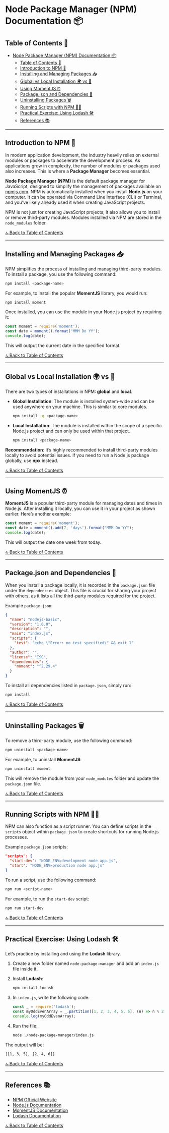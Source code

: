 # Node Package Manager (NPM) Documentation 📦

## Table of Contents 📑
- [Node Package Manager (NPM) Documentation 📦](#node-package-manager-npm-documentation-)
  - [Table of Contents 📑](#table-of-contents-)
  - [Introduction to NPM 🚀](#introduction-to-npm-)
  - [Installing and Managing Packages 📥](#installing-and-managing-packages-)
  - [Global vs Local Installation 🌍 vs 📁](#global-vs-local-installation--vs-)
  - [Using MomentJS ⏰](#using-momentjs-)
  - [Package.json and Dependencies 📄](#packagejson-and-dependencies-)
  - [Uninstalling Packages 🗑️](#uninstalling-packages-️)
  - [Running Scripts with NPM 🏃‍♂️](#running-scripts-with-npm-️)
  - [Practical Exercise: Using Lodash 🛠️](#practical-exercise-using-lodash-️)
  - [References 📚](#references-)

---

## Introduction to NPM 🚀

In modern application development, the industry heavily relies on external modules or packages to accelerate the development process. As applications grow in complexity, the number of modules or packages used also increases. This is where a **Package Manager** becomes essential.

**Node Package Manager (NPM)** is the default package manager for JavaScript, designed to simplify the management of packages available on [npmjs.com](https://www.npmjs.com/). NPM is automatically installed when you install **Node.js** on your computer. It can be operated via Command Line Interface (CLI) or Terminal, and you’ve likely already used it when creating JavaScript projects.

NPM is not just for creating JavaScript projects; it also allows you to install or remove third-party modules. Modules installed via NPM are stored in the `node_modules` folder.

[🔝 Back to Table of Contents](#table-of-contents)

---

## Installing and Managing Packages 📥

NPM simplifies the process of installing and managing third-party modules. To install a package, you use the following command:

```bash
npm install <package-name>
```

For example, to install the popular **MomentJS** library, you would run:

```bash
npm install moment
```

Once installed, you can use the module in your Node.js project by requiring it:

```javascript
const moment = require('moment');
const date = moment().format("MMM Do YY");
console.log(date);
```

This will output the current date in the specified format.

[🔝 Back to Table of Contents](#table-of-contents)

---

## Global vs Local Installation 🌍 vs 📁

There are two types of installations in NPM: **global** and **local**.

- **Global Installation**: The module is installed system-wide and can be used anywhere on your machine. This is similar to core modules.
  
  ```bash
  npm install -g <package-name>
  ```

- **Local Installation**: The module is installed within the scope of a specific Node.js project and can only be used within that project.

  ```bash
  npm install <package-name>
  ```

**Recommendation**: It’s highly recommended to install third-party modules locally to avoid potential issues. If you need to run a Node.js package globally, use **npx** instead.

[🔝 Back to Table of Contents](#table-of-contents)

---

## Using MomentJS ⏰

**MomentJS** is a popular third-party module for managing dates and times in Node.js. After installing it locally, you can use it in your project as shown earlier. Here’s another example:

```javascript
const moment = require('moment');
const date = moment().add(7, 'days').format("MMM Do YY");
console.log(date);
```

This will output the date one week from today.

[🔝 Back to Table of Contents](#table-of-contents)

---

## Package.json and Dependencies 📄

When you install a package locally, it is recorded in the `package.json` file under the `dependencies` object. This file is crucial for sharing your project with others, as it lists all the third-party modules required for the project.

Example `package.json`:

```json
{
  "name": "nodejs-basic",
  "version": "1.0.0",
  "description": "",
  "main": "index.js",
  "scripts": {
    "test": "echo \"Error: no test specified\" && exit 1"
  },
  "author": "",
  "license": "ISC",
  "dependencies": {
    "moment": "^2.29.4"
  }
}
```

To install all dependencies listed in `package.json`, simply run:

```bash
npm install
```

[🔝 Back to Table of Contents](#table-of-contents)

---

## Uninstalling Packages 🗑️

To remove a third-party module, use the following command:

```bash
npm uninstall <package-name>
```

For example, to uninstall **MomentJS**:

```bash
npm uninstall moment
```

This will remove the module from your `node_modules` folder and update the `package.json` file.

[🔝 Back to Table of Contents](#table-of-contents)

---

## Running Scripts with NPM 🏃‍♂️

NPM can also function as a script runner. You can define scripts in the `scripts` object within `package.json` to create shortcuts for running Node.js processes.

Example `package.json` scripts:

```json
"scripts": {
  "start-dev": "NODE_ENV=development node app.js",
  "start": "NODE_ENV=production node app.js"
}
```

To run a script, use the following command:

```bash
npm run <script-name>
```

For example, to run the `start-dev` script:

```bash
npm run start-dev
```

[🔝 Back to Table of Contents](#table-of-contents)

---

## Practical Exercise: Using Lodash 🛠️

Let’s practice by installing and using the **Lodash** library.

1. Create a new folder named `node-package-manager` and add an `index.js` file inside it.
2. Install **Lodash**:

   ```bash
   npm install lodash
   ```

3. In `index.js`, write the following code:

   ```javascript
   const _ = require('lodash');
   const myOddEvenArray = _.partition([1, 2, 3, 4, 5, 6], (n) => n % 2);
   console.log(myOddEvenArray);
   ```

4. Run the file:

   ```bash
   node ./node-package-manager/index.js
   ```

The output will be:

```bash
[[1, 3, 5], [2, 4, 6]]
```

[🔝 Back to Table of Contents](#table-of-contents)

---

## References 📚

- [NPM Official Website](https://www.npmjs.com/)
- [Node.js Documentation](https://nodejs.org/en/docs/)
- [MomentJS Documentation](https://momentjs.com/docs/)
- [Lodash Documentation](https://lodash.com/docs/)

[🔝 Back to Table of Contents](#table-of-contents)